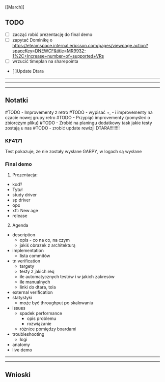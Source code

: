 [[March]]

## TODO
- [ ] zacząć robić prezentację do final demo 
- [ ] zapytać Dominikę o https://eteamspace.internal.ericsson.com/pages/viewpage.action?spaceKey=DNEWCF&title=MR9932-1%2C+Increase+number+of+supported+VRs 
- [ ] wrzucić timeplan na sharepointa
- [ ]Update Dtara

---
---
---
## Notatki
#TODO - Improvementy z retro
#TODO - wypisać +, - i improvementy na czacie nowej grupy retro
#TODO - Przypiąć improvementy (pomyśleć o zbiorczym pliku)
#TODO - Zrobić na planingu dodatkowy task jakie testy zostają u nas
#TODO - zrobić update rewizji DTARA!!!!!!!!

### KF4171
Test pokazuje, że nie zostały wysłane GARPY, w logach są wysłane


### Final demo
1. Prezentacja:
 - kod?
 - Tytuł
 - study driver
 - sp driver
 - opo
 - xft: New age
 - release
2. Agenda
  - description
     - opis - co na co, na czym
     - jakiś obrazek z architekturą
  - implementation
     - lista commitów
  - tn verification
     - targety
     - testy z jakich req
     - ile automatycznych testów i w jakich zakresów
     - ile manualnych
     - linki do dtara, tola 
  - external verification
  - statystyki 
     - może być throughput po skalowaniu
  - issues
     - spadek performance
          - opis problemu
          - rozwiązanie
     - różnice pomiędzy boardami
  - troubleshooting
     - logi
  - anatomy
  - live demo

---
---
## Wnioski
